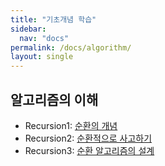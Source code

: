 ```yaml
---
title: "기초개념 학습"
sidebar:
  nav: "docs"
permalink: /docs/algorithm/
layout: single
---
```


## 알고리즘의 이해
- Recursion1: [순환의 개념](recursive1/)
- Recursion2: [순환적으로 사고하기](recursive2/)
- Recursion3: [순환 알고리즘의 설계](recursive3/)
